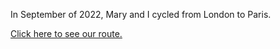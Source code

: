 In September of 2022,  Mary and I cycled from London to Paris. 



[Click here to see our route.](/london_to_paris/index.html)